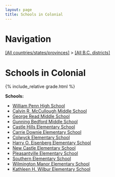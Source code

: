 ```yaml
---
layout: page
title: Schools in Colonial
---
```

# Navigation

[[All countries/states/provinces]](../..) > [[All B.C. districts]](..)

# Schools in Colonial

{% include_relative grade.html %}

**Schools:**

- [William Penn High School](William_Penn_High_School.md)
- [Calvin R. McCullough Middle School](Calvin_R._McCullough_Middle_School.md)
- [George Read Middle School](George_Read_Middle_School.md)
- [Gunning Bedford Middle School](Gunning_Bedford_Middle_School.md)
- [Castle Hills Elementary School](Castle_Hills_Elementary_School.md)
- [Carrie Downie Elementary School](Carrie_Downie_Elementary_School.md)
- [Colwyck Elementary School](Colwyck_Elementary_School.md)
- [Harry O. Eisenberg Elementary School](Harry_O._Eisenberg_Elementary_School.md)
- [New Castle Elementary School](New_Castle_Elementary_School.md)
- [Pleasantville Elementary School](Pleasantville_Elementary_School.md)
- [Southern Elementary School](Southern_Elementary_School.md)
- [Wilmington Manor Elementary School](Wilmington_Manor_Elementary_School.md)
- [Kathleen H. Wilbur Elementary School](Kathleen_H._Wilbur_Elementary_School.md)
